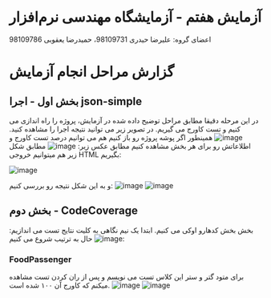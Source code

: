 # آزمایش هفتم -  آزمایشگاه مهندسی نرم‌افزار
اعضای گروه: علیرضا حیدری 98109731، حمیدرضا یعقوبی 98109786
# گزارش مراحل انجام آزمایش
## بخش اول - اجرا json-simple
در این مرحله دقیقا مطابق مراحل توضیح داده شده در آزمایش، پروژه را راه اندازی می کنیم و تست کاورج می گیریم. در تصویر زیر می توانید نتیجه اجرا را مشاهده کنید.
![image](https://github.com/hamidrezayaghobi/SEL_week7/assets/59170724/905f6ee0-30b5-4a50-b1b6-73bb3404c642)
همینطور اگر پوشه پروژه رو باز کنیم هم می توانیم درصد تست کاورج و اطلاعاتش رو برای هر بخش مشاهده کنیم مطابق عکس زیر:
![image](https://github.com/hamidrezayaghobi/SEL_week7/assets/59170724/70c75fa7-c4ff-425f-8b75-8a0b7f60d9f3)
مطابق شکل زیر هم میتوانیم خروجی HTML بگیریم:

![image](https://github.com/hamidrezayaghobi/SEL_week7/assets/59170724/ac188cab-7ea4-4279-917e-3a4fbc70ff3b)

و به این شکل نتیجه رو بررسی کنیم:
![image](https://github.com/hamidrezayaghobi/SEL_week7/assets/59170724/172752a0-16b2-49f0-834c-967e0d99db28)
![image](https://github.com/hamidrezayaghobi/SEL_week7/assets/59170724/780cba81-9f4d-4bd0-8e43-e06ab53e1931)

## بخش دوم - ‫‪CodeCoverage
بخش بخش کدهارو اوکی می کنیم.
ابتدا یک نیم نگاهی به کلیت نتایج تست می اندازیم:
![image](https://github.com/hamidrezayaghobi/SEL_week7/assets/59170724/7debb42e-a4fc-458c-a75e-caa482327a75)
حال به ترتیب شروع می کنیم:
### FoodPassenger
برای متود گتر و ستر این کلاس تست می نویسم و پس از ران کردن تست مشاهده میکنم که کاورج آن ۱۰۰ شده است.
![image](https://github.com/hamidrezayaghobi/SEL_week7/assets/59170724/f92c6ac2-71c5-434b-9365-236bf05841fa)
![image](https://github.com/hamidrezayaghobi/SEL_week7/assets/59170724/03e0e54e-a1ae-4dd9-8aed-ba14e2b5d8a4)





